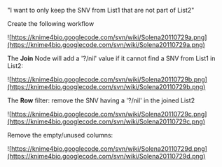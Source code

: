 "I want to only keep the SNV from List1 that are not part of List2"

Create the following workflow

![https://knime4bio.googlecode.com/svn/wiki/Solena20110729a.png](https://knime4bio.googlecode.com/svn/wiki/Solena20110729a.png)

The **Join** Node will add a '?/nil' value if it cannot find a SNV from List1 in List2:

![https://knime4bio.googlecode.com/svn/wiki/Solena20110729b.png](https://knime4bio.googlecode.com/svn/wiki/Solena20110729b.png)

The **Row** filter: remove the SNV having a '?/nil' in the joined List2

![https://knime4bio.googlecode.com/svn/wiki/Solena20110729c.png](https://knime4bio.googlecode.com/svn/wiki/Solena20110729c.png)

Remove the empty/unused columns:

![https://knime4bio.googlecode.com/svn/wiki/Solena20110729d.png](https://knime4bio.googlecode.com/svn/wiki/Solena20110729d.png)
